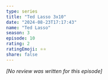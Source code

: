 ```yaml
---
type: series
title: "Ted Lasso 3x10"
date: "2024-08-23T17:17:43"
name: "Ted Lasso"
season: 3
episode: 10
rating: 2
ratingEmoji: ⭐️⭐️
share: false
---
```


_[No review was written for this episode]_
